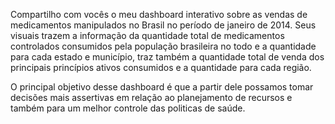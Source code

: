 Compartilho com vocês o meu dashboard interativo sobre as vendas de medicamentos manipulados no Brasil no período de janeiro de 2014. Seus visuais trazem a informação da quantidade total de medicamentos controlados consumidos pela população brasileira no todo e a quantidade para cada estado e município, traz também a quantidade total de venda dos principais princípios ativos consumidos e a quantidade para cada região.

O principal objetivo desse dashboard é que a partir dele possamos tomar decisões mais assertivas em relação ao planejamento de recursos e também para um melhor controle das politicas de saúde.
